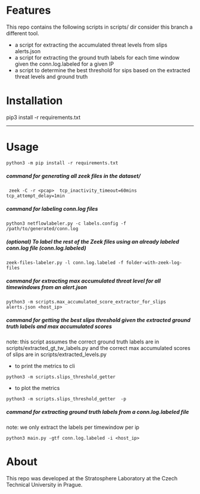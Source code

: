 # Features

This repo contains the following scripts in scripts/ dir consider this branch a different tool.
  *  a script for extracting the accumulated threat levels from slips alerts.json
  *  a script for extracting the ground truth labels for each time window given the conn.log.labeled for a given IP
  *  a script to determine the best threshold for sips based on the extracted threat levels and ground truth 


# Installation

pip3 install -r requirements.txt

---


# Usage


```python3 -m pip install -r requirements.txt```

##### command for generating all zeek files in the dataset/

``` zeek -C -r <pcap>  tcp_inactivity_timeout=60mins tcp_attempt_delay=1min```


##### command for labeling conn.log files

``` python3 netflowlabeler.py -c labels.config -f /path/to/generated/conn.log ```

##### (optional) To label the rest of the Zeek files using an already labeled conn.log file (conn.log.labeled)

```zeek-files-labeler.py -l conn.log.labeled -f folder-with-zeek-log-files```

##### command for extracting max accumulated threat level for all timewindows from an alert.json 

```
python3 -m scripts.max_accumulated_score_extractor_for_slips alerts.json <host_ip>
```


##### command for getting the best slips threshold given the extracted ground truth labels and max accumulated scores

note: this script assumes the correct ground truth labels are in scripts/extracted_gt_tw_labels.py
and the correct max accumulated scores of slips are in scripts/extracted_levels.py 

* to print the metrics to cli
```
python3 -m scripts.slips_threshold_getter 
```

* to plot the metrics
```
python3 -m scripts.slips_threshold_getter  -p
```


##### command for extracting ground truth labels from a conn.log.labeled file
note: we only extract the labels per timewindow per ip

```
python3 main.py -gtf conn.log.labeled -i <host_ip>
```


# About
This repo was developed at the Stratosphere Laboratory at the Czech Technical University in Prague.